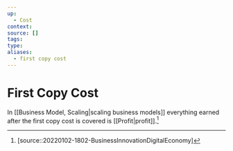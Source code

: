 ```yaml
---
up:
  - Cost
context:
source: []
tags: 
type:
aliases:
  - first copy cost
---
```


# First Copy Cost

In [[Business Model, Scaling|scaling business models]] everything earned after the first copy cost is covered is [[Profit|profit]].[^1]

[^1]: [source::20220102-1802-BusinessInnovationDigitalEconomy]
